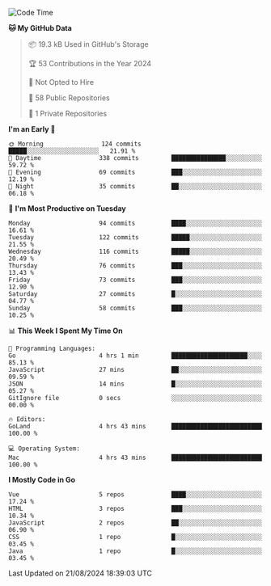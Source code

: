 <!--START_SECTION:waka-->
![Code Time](http://img.shields.io/badge/Code%20Time-1%2C217%20hrs%2016%20mins-blue)

**🐱 My GitHub Data** 

> 📦 19.3 kB Used in GitHub's Storage 
 > 
> 🏆 53 Contributions in the Year 2024
 > 
> 🚫 Not Opted to Hire
 > 
> 📜 58 Public Repositories 
 > 
> 🔑 1 Private Repositories 
 > 
**I'm an Early 🐤** 

```text
🌞 Morning                124 commits         █████░░░░░░░░░░░░░░░░░░░░   21.91 % 
🌆 Daytime                338 commits         ███████████████░░░░░░░░░░   59.72 % 
🌃 Evening                69 commits          ███░░░░░░░░░░░░░░░░░░░░░░   12.19 % 
🌙 Night                  35 commits          ██░░░░░░░░░░░░░░░░░░░░░░░   06.18 % 
```
📅 **I'm Most Productive on Tuesday** 

```text
Monday                   94 commits          ████░░░░░░░░░░░░░░░░░░░░░   16.61 % 
Tuesday                  122 commits         █████░░░░░░░░░░░░░░░░░░░░   21.55 % 
Wednesday                116 commits         █████░░░░░░░░░░░░░░░░░░░░   20.49 % 
Thursday                 76 commits          ███░░░░░░░░░░░░░░░░░░░░░░   13.43 % 
Friday                   73 commits          ███░░░░░░░░░░░░░░░░░░░░░░   12.90 % 
Saturday                 27 commits          █░░░░░░░░░░░░░░░░░░░░░░░░   04.77 % 
Sunday                   58 commits          ███░░░░░░░░░░░░░░░░░░░░░░   10.25 % 
```


📊 **This Week I Spent My Time On** 

```text
💬 Programming Languages: 
Go                       4 hrs 1 min         █████████████████████░░░░   85.13 % 
JavaScript               27 mins             ██░░░░░░░░░░░░░░░░░░░░░░░   09.59 % 
JSON                     14 mins             █░░░░░░░░░░░░░░░░░░░░░░░░   05.27 % 
GitIgnore file           0 secs              ░░░░░░░░░░░░░░░░░░░░░░░░░   00.00 % 

🔥 Editors: 
GoLand                   4 hrs 43 mins       █████████████████████████   100.00 % 

💻 Operating System: 
Mac                      4 hrs 43 mins       █████████████████████████   100.00 % 
```

**I Mostly Code in Go** 

```text
Vue                      5 repos             ████░░░░░░░░░░░░░░░░░░░░░   17.24 % 
HTML                     3 repos             ███░░░░░░░░░░░░░░░░░░░░░░   10.34 % 
JavaScript               2 repos             ██░░░░░░░░░░░░░░░░░░░░░░░   06.90 % 
CSS                      1 repo              █░░░░░░░░░░░░░░░░░░░░░░░░   03.45 % 
Java                     1 repo              █░░░░░░░░░░░░░░░░░░░░░░░░   03.45 % 
```




 Last Updated on 21/08/2024 18:39:03 UTC
<!--END_SECTION:waka-->
